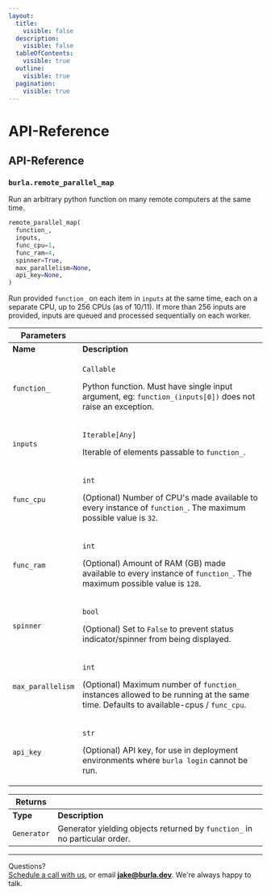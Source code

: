 ```yaml
---
layout:
  title:
    visible: false
  description:
    visible: false
  tableOfContents:
    visible: true
  outline:
    visible: true
  pagination:
    visible: true
---
```


# API-Reference

## API-Reference

### `burla.remote_parallel_map`

Run an arbitrary python function on many remote computers at the same time.

```python
remote_parallel_map(
  function_,
  inputs,
  func_cpu=1,
  func_ram=4,
  spinner=True,
  max_parallelism=None,
  api_key=None,
)
```

Run provided `function_` on each item in `inputs` at the same time, each on a separate CPU, up to 256 CPUs (as of 10/11). If more than 256 inputs are provided, inputs are queued and processed sequentially on each worker.

| **Parameters**    |                                                                                                                                                                                         |
| ----------------- | --------------------------------------------------------------------------------------------------------------------------------------------------------------------------------------- |
| **Name**          | **Description**                                                                                                                                                                         |
| `function_`       | <p><code>Callable</code></p><p>Python function. Must have single input argument, eg: <code>function_(inputs[0])</code> does not raise an exception.</p>                                 |
| `inputs`          | <p><code>Iterable[Any]</code></p><p>Iterable of elements passable to <code>function_</code>.</p>                                                                                        |
| `func_cpu`        | <p><code>int</code></p><p>(Optional) Number of CPU's made available to every instance of <code>function_</code>. The maximum possible value is <code>32</code>.</p>                     |
| `func_ram`        | <p><code>int</code></p><p>(Optional) Amount of RAM (GB) made available to every instance of <code>function_</code>. The maximum possible value is <code>128</code>.</p>                 |
| `spinner`         | <p><code>bool</code></p><p>(Optional) Set to <code>False</code> to prevent status indicator/spinner from being displayed.</p>                                                           |
| `max_parallelism` | <p><code>int</code></p><p>(Optional) Maximum number of <code>function_</code> instances allowed to be running at the same time. Defaults to available-cpus / <code>func_cpu</code>.</p> |
| `api_key`         | <p><code>str</code></p><p>(Optional) API key, for use in deployment environments where <code>burla login</code> cannot be run.</p>                                                      |



| **Returns** |                                                                            |
| ----------- | -------------------------------------------------------------------------- |
| **Type**    | **Description**                                                            |
| `Generator` | Generator yielding objects returned by `function_` in no particular order. |







***

Questions?\
[Schedule a call with us](https://cal.com/jakez/burla/), or email **jake@burla.dev**. We're always happy to talk.
